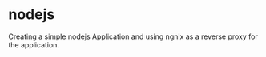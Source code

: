 # nodejs
Creating a simple nodejs Application and using ngnix as a reverse proxy for the application.
